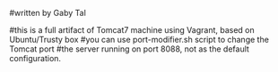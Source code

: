 #written by Gaby Tal

#this is a full artifact of Tomcat7 machine using Vagrant, based on Ubuntu/Trusty box
#you can use port-modifier.sh script to change the Tomcat port
#the server running on port 8088, not as the default configuration.
